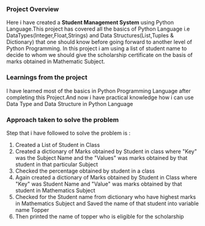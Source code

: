 ### Project Overview

 Here i have created a **Student Management System** using Python Language.This project has covered all the basics of Python Language i.e DataTypes(Integer,Float,Strings) and Data Structures(List,Tuples & Dictionary) that one should know before going forward to another level of Python Programming. In this project i am using a list of student name to decide to whom we should give the scholarship certificate on the basis of marks obtained in Mathematic Subject. 


### Learnings from the project

 I have learned most of the basics in Python Programming Language after completing this Project.And now i have practical knowledge how i can use Data Type and Data Structure in Python Language


### Approach taken to solve the problem

 Step that i have followed to solve the problem is :

1. Created a List of Student in Class
2. Created a dictionary of Marks obtained by Student in class where "Key" was the Subject Name and the "Values" was marks obtained by that student in that   particular Subject
3. Checked the percentage obtained by student in a class
4. Again created a dictionary of Marks obtained by Student in Class where "Key" was Student Name and "Value" was marks obtained by that student in Mathematics Subject
5. Checked for the Student name from dictionary who have highest marks in Mathematics Subject and Saved the name of that student into variable name Topper
6. Then printed the name of topper who is eligible for the scholarship 
 
 


